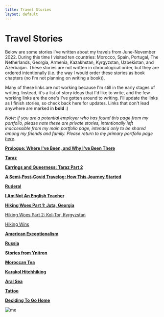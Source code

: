 ```yaml
---
title: Travel Stories
layout: default
---
```


# Travel Stories

Below are some stories I've written about my travels from June-November 2022. During this time I visited ten countries: Morocco, Spain, Portugal, The Netherlands, Georgia, Armenia, Kazakhstan, Kyrgyzstan, Uzbekistan, and Azerbaijan. These stories are not written in chronological order, but they are ordered intentionally (i.e. the way I would order these stories as book chapters (no I'm not planning on writing a book)).

Many of these links are not working because I'm still in the early stages of writing. Instead, it's a list of story ideas that I'd like to write, and the few working links are the one's I've gotten around to writing. I'll update the links as I finish stories, so check back here for updates. Links that don't lead anywhere are marked in **bold** :)

*Note: if you are a potential employer who has found this page from my portfolio, please note these are private stories, intentionally left inaccessible from my main portfolio page, intended only to be shared among my friends and family. Please return to my primary portfolio page [here](https://jackson-mumper.github.io).*

**[Prologue: Where I've Been, and Why I've Been There]()**

**[Taraz]()**

**[Earrings and Queerness: Taraz Part 2]()**

**[A Semi-Post-Covid Travelog: How This Journey Started]()**

**[Ruderal]()**

**[I Am Not An English Teacher]()**

**[Hiking Woes Part 1: Juta, Georgia]()**

[Hiking Woes Part 2: Kol-Tor, Kyrgyzstan](koltor/koltor.md)

[Hiking Wins](hike_wins/hike_wins.md)

**[American Exceptionalism]()**

**[Russia]()**

**[Stories from Ynitron]()**

**[Moroccan Tea]()**

**[Karakol Hitchhiking]()**

**[Aral Sea]()**

**[Tattoo]()**

**[Deciding To Go Home]()**

![me](tv.png)
